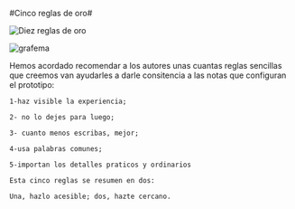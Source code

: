 #Cinco reglas de oro#

![Diez reglas de oro](https://github.com/docART/docs/blob/recipe/prototyping/grafemas/diez_reglas.jpeg)

![grafema](https://github.com/docART/docs/blob/recipe/prototyping/grafemas/docart27.jpeg)

Hemos acordado recomendar a los autores unas cuantas reglas sencillas que creemos van ayudarles a darle consitencia a las notas que configuran el prototipo:

    1-haz visible la experiencia;

    2- no lo dejes para luego;

    3- cuanto menos escribas, mejor;

    4-usa palabras comunes;

    5-importan los detalles praticos y ordinarios

    Esta cinco reglas se resumen en dos:

    Una, hazlo acesible; dos, hazte cercano.
